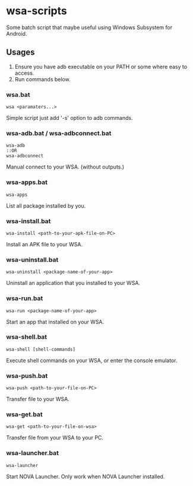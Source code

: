 # wsa-scripts
Some batch script that maybe useful using Windows Subsystem for Android.

## Usages

1. Ensure you have adb executable on your PATH or some where easy to access.
2. Run commands below.

### wsa.bat

```batch
wsa <paramaters...>
```

Simple script just add '-s' option to adb commands.

### wsa-adb.bat / wsa-adbconnect.bat

```batch
wsa-adb
::OR
wsa-adbconnect
```

Manual connect to your WSA. (without outputs.)

### wsa-apps.bat

```batch
wsa-apps
```

List all package installed by you.

### wsa-install.bat

```batch
wsa-install <path-to-your-apk-file-on-PC>
```

Install an APK file to your WSA.

### wsa-uninstall.bat

```batch
wsa-uninstall <package-name-of-your-app>
```

Uninstall an application that you installed to your WSA.

### wsa-run.bat

```batch
wsa-run <package-name-of-your-app>
```

Start an app that installed on your WSA.

### wsa-shell.bat

```batch
wsa-shell [shell-commands]
```

Execute shell commands on your WSA, or enter the console emulator.

### wsa-push.bat

```batch
wsa-push <path-to-your-file-on-PC>
```

Transfer file to your WSA.

### wsa-get.bat

```batch
wsa-get <path-to-your-file-on-wsa>
```

Transfer file from your WSA to your PC.

### wsa-launcher.bat

```batch
wsa-launcher
```

Start NOVA Launcher. Only work when NOVA Launcher installed.
